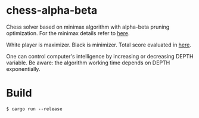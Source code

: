 # chess-alpha-beta

Chess solver based on minimax algorithm with alpha-beta pruning optimization. For the minimax details refer to [here](https://en.wikipedia.org/wiki/Minimax#Pseudocode).

White player is maximizer. Black is minimizer. Total score evaluated in [here](https://docs.rs/pleco/0.5.0/pleco/board/struct.Board.html#method.psq).

One can control computer's intelligence by increasing or decreasing DEPTH variable. Be aware: the algorithm working time depends on DEPTH exponentially.

# Build

```
$ cargo run --release

```
